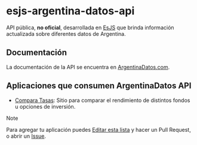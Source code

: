 # esjs-argentina-datos-api

API pública, **no oficial**, desarrollada en [EsJS](https://es.js.org/) que brinda información actualizada sobre diferentes datos de Argentina.

## Documentación

La documentación de la API se encuentra en [ArgentinaDatos.com](https://argentinadatos.com/).

## Aplicaciones que consumen ArgentinaDatos API

- [Compara Tasas](https://comparatasas.ar): Sitio para comparar el rendimiento de distintos fondos u opciones de inversión.

> [!NOTE]  
> Para agregar tu aplicación puedes [Editar esta lista](https://github.com/enzonotario/esjs-argentina-datos-api/edit/main/README.md) y hacer un Pull Request, o abrir un [Issue](https://github.com/enzonotario/esjs-argentina-datos-api/issues/new?assignees=&labels=documentation&projects=&template=nueva-aplicaci%C3%B3n.md&title=Listar+Aplicaci%C3%B3n).
